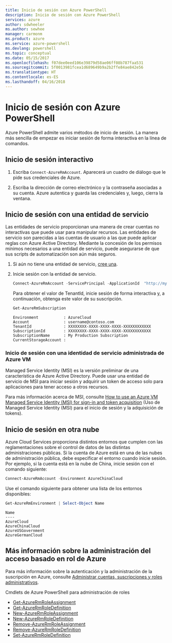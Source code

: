 ```yaml
---
title: Inicio de sesión con Azure PowerShell
description: Inicio de sesión con Azure PowerShell
services: azure
author: sdwheeler
ms.author: sewhee
manager: carmonm
ms.product: azure
ms.service: azure-powershell
ms.devlang: powershell
ms.topic: conceptual
ms.date: 05/15/2017
ms.openlocfilehash: f07dee0eed106e39879d58ae06ff08b787faa531
ms.sourcegitcommit: 5f0013981fcea1d689649b9a2b2ffe84ae842e56
ms.translationtype: HT
ms.contentlocale: es-ES
ms.lasthandoff: 04/16/2018
---
```

# <a name="log-in-with-azure-powershell"></a>Inicio de sesión con Azure PowerShell

Azure PowerShell admite varios métodos de inicio de sesión. La manera más sencilla de empezar es iniciar sesión de forma interactiva en la línea de comandos.

## <a name="interactive-log-in"></a>Inicio de sesión interactivo

1. Escriba `Connect-AzureRmAccount`. Aparecerá un cuadro de diálogo que le pide sus credenciales de Azure.

2. Escriba la dirección de correo electrónico y la contraseña asociadas a su cuenta. Azure autentica y guarda las credenciales y, luego, cierra la ventana.

## <a name="log-in-with-a-service-principal"></a>Inicio de sesión con una entidad de servicio

Las entidades de servicio proporcionan una manera de crear cuentas no interactivas que puede usar para manipular recursos. Las entidades de servicio son parecidas a las cuentas de usuario a las que puede aplicar reglas con Azure Active Directory. Mediante la concesión de los permisos mínimos necesarios a una entidad de servicio, puede asegurarse de que sus scripts de automatización son aún más seguros.

1. Si aún no tiene una entidad de servicio, [cree una](create-azure-service-principal-azureps.md).

2. Inicie sesión con la entidad de servicio.

    ```powershell
    Connect-AzureRmAccount -ServicePrincipal -ApplicationId  "http://my-app" -Credential $pscredential -TenantId $tenantid
    ```

    Para obtener el valor de TenantId, inicie sesión de forma interactiva y, a continuación, obtenga este valor de su suscripción.

    ```powershell
    Get-AzureRmSubscription
    ```

    ```
    Environment           : AzureCloud
    Account               : username@contoso.com
    TenantId              : XXXXXXXX-XXXX-XXXX-XXXX-XXXXXXXXXXXX
    SubscriptionId        : XXXXXXXX-XXXX-XXXX-XXXX-XXXXXXXXXXXX
    SubscriptionName      : My Production Subscription
    CurrentStorageAccount :
    ```

### <a name="log-in-using-an-azure-vm-managed-service-identity"></a>Inicio de sesión con una identidad de servicio administrada de Azure VM

Managed Service Identity (MSI) es la versión preliminar de una característica de Azure Active Directory. Puede usar una entidad de servicio de MSI para iniciar sesión y adquirir un token de acceso solo para aplicaciones para tener acceso a otros recursos.

Para más información acerca de MSI, consulte [How to use an Azure VM Managed Service Identity (MSI) for sign-in and token acquisition](/azure/active-directory/msi-how-to-get-access-token-using-msi) (Uso de Managed Service Identity (MSI) para el inicio de sesión y la adquisición de tokens).

## <a name="log-in-to-another-cloud"></a>Inicio de sesión en otra nube

Azure Cloud Services proporciona distintos entornos que cumplen con las reglamentaciones sobre el control de datos de las distintas administraciones públicas. Si la cuenta de Azure está en una de las nubes de administración pública, debe especificar el entorno cuando inicie sesión. Por ejemplo, si la cuenta está en la nube de China, inicie sesión con el comando siguiente:

```powershell
Connect-AzureRmAccount -Environment AzureChinaCloud
```

Use el comando siguiente para obtener una lista de los entornos disponibles:

```powershell
Get-AzureRmEnvironment | Select-Object Name
```

```
Name
----
AzureCloud
AzureChinaCloud
AzureUSGovernment
AzureGermanCloud
```

## <a name="learn-more-about-managing-azure-role-based-access"></a>Más información sobre la administración del acceso basado en rol de Azure

Para más información sobre la autenticación y la administración de la suscripción en Azure, consulte [Administrar cuentas, suscripciones y roles administrativos](/azure/active-directory/role-based-access-control-configure).

Cmdlets de Azure PowerShell para administración de roles

* [Get-AzureRmRoleAssignment](/powershell/module/AzureRM.Resources/Get-AzureRmRoleAssignment)
* [Get-AzureRmRoleDefinition](/powershell/module/AzureRM.Resources/Get-AzureRmRoleDefinition)
* [New-AzureRmRoleAssignment](/powershell/module/AzureRM.Resources/New-AzureRmRoleAssignment)
* [New-AzureRmRoleDefinition](/powershell/module/AzureRM.Resources/New-AzureRmRoleDefinition)
* [Remove-AzureRmRoleAssignment](/powershell/module/AzureRM.Resources/Remove-AzureRmRoleAssignment)
* [Remove-AzureRmRoleDefinition](/powershell/module/AzureRM.Resources/Remove-AzureRmRoleDefinition)
* [Set-AzureRmRoleDefinition](/powershell/moduel/AzureRM.Resources/Set-AzureRmRoleDefinition)
